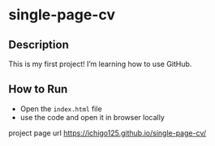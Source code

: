 # single-page-cv
## Description
This is my first project! I’m learning how to use GitHub.

## How to Run
- Open the `index.html` file
- use the code and open it in browser locally 

project page url
https://ichigo125.github.io/single-page-cv/
